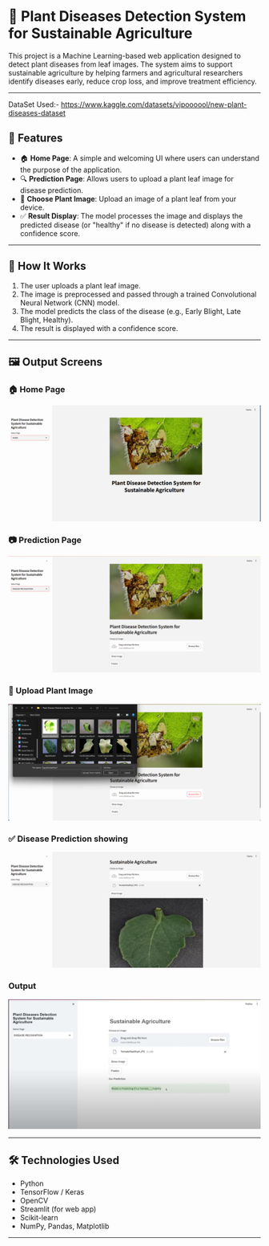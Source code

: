 # 🌿 Plant Diseases Detection System for Sustainable Agriculture

This project is a Machine Learning-based web application designed to detect plant diseases from leaf images. The system aims to support sustainable agriculture by helping farmers and agricultural researchers identify diseases early, reduce crop loss, and improve treatment efficiency.

---

DataSet Used:- https://www.kaggle.com/datasets/vipoooool/new-plant-diseases-dataset

## 🚀 Features

- 🏠 **Home Page**: A simple and welcoming UI where users can understand the purpose of the application.
- 🔍 **Prediction Page**: Allows users to upload a plant leaf image for disease prediction.
- 🌱 **Choose Plant Image**: Upload an image of a plant leaf from your device.
- ✅ **Result Display**: The model processes the image and displays the predicted disease (or "healthy" if no disease is detected) along with a confidence score.

---

## 🧠 How It Works

1. The user uploads a plant leaf image.
2. The image is preprocessed and passed through a trained Convolutional Neural Network (CNN) model.
3. The model predicts the class of the disease (e.g., Early Blight, Late Blight, Healthy).
4. The result is displayed with a confidence score.

---

## 🖼️ Output Screens

### 🏠 Home Page
![Home Page](https://github.com/Srimathi190/MS-AICTC-_-Plant-Diseases-Detection-system/blob/494366c2f3901f9d586feacd0b33a4c69e706390/output%20screenshots/1Home.png)

### 📷 Prediction Page
![Prediction Page](https://github.com/Srimathi190/MS-AICTC-_-Plant-Diseases-Detection-system/blob/494366c2f3901f9d586feacd0b33a4c69e706390/output%20screenshots/2Prediction%20page.png)

### 🌿 Upload Plant Image
![Upload Image](https://github.com/Srimathi190/MS-AICTC-_-Plant-Diseases-Detection-system/blob/494366c2f3901f9d586feacd0b33a4c69e706390/output%20screenshots/3chooseplantpic.png)

### ✅ Disease Prediction showing
![Showing](https://github.com/Srimathi190/MS-AICTC-_-Plant-Diseases-Detection-system/blob/b746fba09309339b5b9ae2ce6547e6b005a99268/output%20screenshots/4showimg.png)

### Output
![Output](https://github.com/Srimathi190/MS-AICTC-_-Plant-Diseases-Detection-system/blob/b746fba09309339b5b9ae2ce6547e6b005a99268/output%20screenshots/5%20output.jpg)

---

## 🛠️ Technologies Used

- Python
- TensorFlow / Keras
- OpenCV
- Streamlit (for web app)
- Scikit-learn
- NumPy, Pandas, Matplotlib

---


